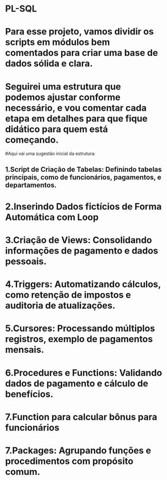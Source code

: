 # PL-SQL

# Para esse projeto, vamos dividir os scripts em módulos bem comentados para criar uma base de dados sólida e clara. 
# Seguirei uma estrutura que podemos ajustar conforme necessário, e vou comentar cada etapa em detalhes para que fique didático para quem está começando.

#Aqui vai uma sugestão inicial da estrutura:

## 1.Script de Criação de Tabelas: Definindo tabelas principais, como de funcionários, pagamentos, e departamentos.
# 2.Inserindo Dados fictícios de Forma Automática com Loop
# 3.Criação de Views: Consolidando informações de pagamento e dados pessoais.
# 4.Triggers: Automatizando cálculos, como retenção de impostos e auditoria de atualizações.
# 5.Cursores: Processando múltiplos registros, exemplo de pagamentos mensais.
# 6.Procedures e Functions: Validando dados de pagamento e cálculo de benefícios.
# 7.Function para calcular bônus  para funcionários
# 7.Packages: Agrupando funções e procedimentos com propósito comum.

